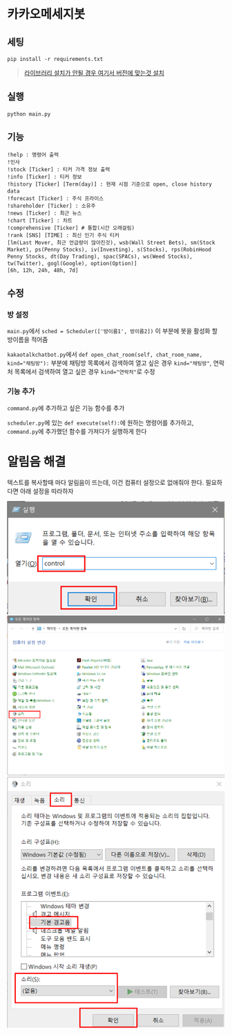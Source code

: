 # 카카오메세지봇

## 세팅
```text
pip install -r requirements.txt
```

> [라이브러리 설치가 안될 경우 여기서 버전에 맞는것 설치](https://www.lfd.uci.edu/~gohlke/pythonlibs/)

## 실행
```text
python main.py
```

## 기능
```text
!help : 명령어 출력
!인사
!stock [Ticker] : 티커 가격 정보 출력
!info [Ticker] : 티커 정보
!history [Ticker] [Term(day)] : 현재 시점 기준으로 open, close history data
!forecast [Ticker] : 주식 프라이스
!shareholder [Ticker] : 소유주
!news [Ticker] : 최근 뉴스
!chart [Ticker] : 차트
!comprehensive [Ticker] # 통합(시간 오래걸림)
!rank [SNS] [TIME] : 최신 인기 주식 티커
[lm(Last Mover, 최근 언급량이 많아진것), wsb(Wall Street Bets), sm(Stock Market), ps(Penny Stocks), iv(Investing), s(Stocks), rps(RobinHood Penny Stocks, dt(Day Trading), spac(SPACs), ws(Weed Stocks),  tw(Twitter), gogl(Google), option(Option)]
[6h, 12h, 24h, 48h, 7d]
```

## 수정
### 방 설정
`main.py`에서 `sched = Scheduler(['방이름1', 방이름2])` 이 부분에 봇을 활성화 할 방이름을 적어줌

`kakaotalkchatbot.py`에서 `def open_chat_room(self, chat_room_name, kind="채팅방"):` 부분에 채팅방 목록에서 검색하여 열고 싶은 경우 `kind="채팅방"`, 연락처 목록에서 검색하여 열고 싶은 경우 `kind="연락처"`로 수정

### 기능 추가
`command.py`에 추가하고 싶은 기능 함수를 추가

`scheduler.py`에 있는 `def execute(self):`에 원하는 명령어를 추가하고, `command.py`에 추가했던 함수를 가져다가 실행하게 한다


# 알림음 해결
텍스트를 복사할때 마다 알림음이 뜨는데, 이건 컴퓨터 설정으로 없애줘야 한다. 필요하다면 아래 설정을 따라하자

![알림음1](image/알림음1.png)
![알림음2](image/알림음2.png)
![알림음3](image/알림음3.png)